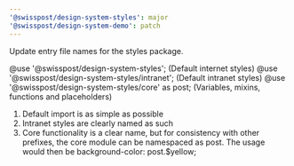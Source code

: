 ```yaml
---
'@swisspost/design-system-styles': major
'@swisspost/design-system-demo': patch
---
```


Update entry file names for the styles package.

@use '@swisspost/design-system-styles'; (Default internet styles)
@use '@swisspost/design-system-styles/intranet'; (Default intranet styles)
@use '@swisspost/design-system-styles/core' as post; (Variables, mixins, functions and placeholders)

1. Default import is as simple as possible
2. Intranet styles are clearly named as such
3. Core functionality is a clear name, but for consistency with other prefixes, the core module can be namespaced as post. The usage would then be background-color: post.$yellow;

